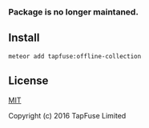 ### Package is no longer maintaned.

## Install
```
meteor add tapfuse:offline-collection
```

## License
[MIT](https://github.com/TapFuse/meteor-offline-collection/tree/master/LICENSE)

Copyright (c) 2016 TapFuse Limited
